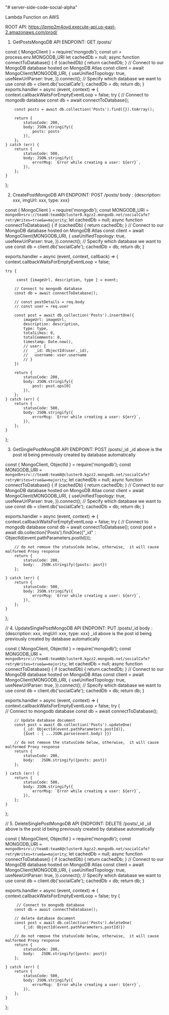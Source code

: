 "# server-side-code-social-alpha" 


Lambda Function on AWS 

ROOT API:  https://lpmp2m4ovd.execute-api.us-east-2.amazonaws.com/prod/

1) GetPostsMongoDB
API ENDPOINT: GET  /posts/

const { MongoClient } = require('mongodb');
const uri = process.env.MONGODB_URI
let cachedDb = null;
async function connectToDatabase() {
    if (cachedDb) {
        return cachedDb;
    }
    // Connect to our MongoDB database hosted on MongoDB Atlas
    const client = await MongoClient(MONGODB_URI, {
        useUnifiedTopology: true,
        useNewUrlParser: true,
    }).connect();
    // Specify which database we want to use
    const db = client.db('socialCafe');
    cachedDb = db;
    return db;
}
exports.handler = async (event, context) => {
    context.callbackWaitsForEmptyEventLoop = false;
    try {
        // Connect to mongodb database
        const db = await connectToDatabase();
        
        const posts = await db.collection('Posts').find({}).toArray();
        
        return {
            statusCode: 200,
            body: JSON.stringify({
                posts: posts
            }),
        };
    } catch (err) {
        return {
            statusCode: 500,
            body: JSON.stringify({
                errorMsg: `Error while creating a user: ${err}`,
            }),
        };
    }
};



2)  CreatePostMongoDB
API ENDPOINT: POST  /posts/
             body : {description: xxx, imgUrl: xxx, type: xxx}


const { MongoClient } = require('mongodb');
const MONGODB_URI = `mongodb+srv://team8:team8@cluster0.kgzz2.mongodb.net/socialCafe?retryWrites=true&w=majority`;
let cachedDb = null;
async function connectToDatabase() {
    if (cachedDb) {
        return cachedDb;
    }
    // Connect to our MongoDB database hosted on MongoDB Atlas
    const client = await MongoClient(MONGODB_URI, {
        useUnifiedTopology: true,
        useNewUrlParser: true,
    }).connect();
    // Specify which database we want to use
    const db = client.db('socialCafe');
    cachedDb = db;
    return db;
}

exports.handler = async (event, context, callback) => {
    context.callbackWaitsForEmptyEventLoop = false;
        
    try {
        
         const {imageUrl, description, type } = event;
        
        // Connect to mongodb database
        const db = await connectToDatabase();
      
        // const postDetails = req.body
        // const user = req.user
        
        const post = await db.collection('Posts').insertOne({
            imageUrl: imageUrl,
            description: description,
            type: type,
            totalLikes: 0,
            totalComments: 0,
            timestamp: Date.now(),
            // user: { 
            //   _id: ObjectId(user._id),       
            //   username: user.username 
            // }
        })
        
        return {
            statusCode: 200,
            body: JSON.stringify({
                post: post.ops[0]
            }),
        };
    } catch (err) {
        return {
            statusCode: 500,
            body: JSON.stringify({
                errorMsg: `Error while creating a user: ${err}`,
            }),
        };
    }
};


3) GetSinglePostMongDB 
 API ENDPOINT: POST  /posts/_id
_id above is the post id being previously created by database automatically

const { MongoClient, ObjectId } = require('mongodb');
const MONGODB_URI = `mongodb+srv://team8:team8@cluster0.kgzz2.mongodb.net/socialCafe?retryWrites=true&w=majority`;
let cachedDb = null;
async function connectToDatabase() {
    if (cachedDb) {
        return cachedDb;
    }
    // Connect to our MongoDB database hosted on MongoDB Atlas
    const client = await MongoClient(MONGODB_URI, {
        useUnifiedTopology: true,
        useNewUrlParser: true,
    }).connect();
    // Specify which database we want to use
    const db = client.db('socialCafe');
    cachedDb = db;
    return db;
}

exports.handler = async (event, context) => {
    context.callbackWaitsForEmptyEventLoop = false;
    try {
        // Connect to mongodb database
        const db = await connectToDatabase();
        const post = await db.collection('Posts').findOne({"_id" : ObjectId(event.pathParameters.postId)});
        
        // do not remove the statusCode below, otherwise,  it will cause malformed Proxy response
        return {
            statusCode: 200,
            body:   JSON.stringify({posts: post})
        };
        
    } catch (err) {
        return {
            statusCode: 500,
            body: JSON.stringify({
                errorMsg: `Error while creating a user: ${err}`,
            }),
        };
    }
};

// 4. UpdateSinglePostMongoDB
API ENDPOINT: PUT  /posts/_id
             body : {description: xxx, imgUrl: xxx, type: xxx}
_id above is the post id being previously created by database automatically             

const { MongoClient, ObjectId } = require('mongodb');
const MONGODB_URI = `mongodb+srv://team8:team8@cluster0.kgzz2.mongodb.net/socialCafe?retryWrites=true&w=majority`;
let cachedDb = null;
async function connectToDatabase() {
    if (cachedDb) {
        return cachedDb;
    }
    // Connect to our MongoDB database hosted on MongoDB Atlas
    const client = await MongoClient(MONGODB_URI, {
        useUnifiedTopology: true,
        useNewUrlParser: true,
    }).connect();
    // Specify which database we want to use
    const db = client.db('socialCafe');
    cachedDb = db;
    return db;
}

exports.handler = async (event, context) => {
    context.callbackWaitsForEmptyEventLoop = false;
    try {       
        // Connect to mongodb database
        const db = await connectToDatabase();

        // Update database document
        const post = await db.collection('Posts').updateOne(
            {_id: ObjectId(event.pathParameters.postId)}, 
            {$set : { ...JSON.parse(event.body) }})

        // do not remove the statusCode below, otherwise,  it will cause malformed Proxy response
        return {
            statusCode: 200,
            body:   JSON.stringify({posts: post})
        };
        
    } catch (err) {
        return {
            statusCode: 500,
            body: JSON.stringify({
                errorMsg: `Error while creating a user: ${err}`,
            }),
        };
    }
};

// 5. DeleteSinglePostMongoDB
API ENDPOINT: DELETE  /posts/_id
_id above is the post id being previously created by database automatically

const { MongoClient, ObjectId } = require('mongodb');
const MONGODB_URI = `mongodb+srv://team8:team8@cluster0.kgzz2.mongodb.net/socialCafe?retryWrites=true&w=majority`;
let cachedDb = null;
async function connectToDatabase() {
    if (cachedDb) {
        return cachedDb;
    }
    // Connect to our MongoDB database hosted on MongoDB Atlas
    const client = await MongoClient(MONGODB_URI, {
        useUnifiedTopology: true,
        useNewUrlParser: true,
    }).connect();
    // Specify which database we want to use
    const db = client.db('socialCafe');
    cachedDb = db;
    return db;
}

exports.handler = async (event, context) => {
    context.callbackWaitsForEmptyEventLoop = false;
    try {
        
         // Connect to mongodb database
        const db = await connectToDatabase();
        
        // delete database document
        const post = await db.collection('Posts').deleteOne(
            {_id: ObjectId(event.pathParameters.postId)})

        // do not remove the statusCode below, otherwise,  it will cause malformed Proxy response
        return {
            statusCode: 200,
            body:   JSON.stringify({posts: post})
        };
        
    } catch (err) {
        return {
            statusCode: 500,
            body: JSON.stringify({
                errorMsg: `Error while creating a user: ${err}`,
            }),
        };
    }
};


